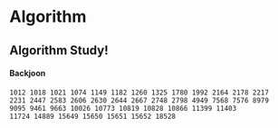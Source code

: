 # Algorithm
## Algorithm Study!
#### Backjoon
    1012 1018 1021 1074 1149 1182 1260 1325 1780 1992 2164 2178 2217 
    2231 2447 2583 2606 2630 2644 2667 2748 2798 4949 7568 7576 8979 
    9095 9461 9663 10026 10773 10819 10828 10866 11399 11403 
    11724 14889 15649 15650 15651 15652 18528
    
